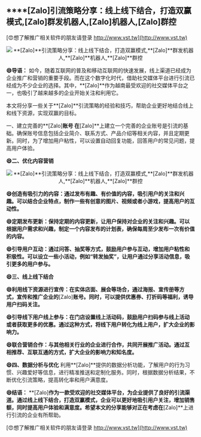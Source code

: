 ## ****[Zalo]**引流策略分享：线上线下结合，打造双赢模式,**[Zalo]**群发机器人,**[Zalo]**机器人,**[Zalo]**群控**

[😍想了解推广相关软件的朋友请登录 http://www.vst.tw](http://www.vst.tw)

 <center><img src="https://vst.tw/MP4/tuiguang/png/5.png" alt="**[Zalo]**引流策略分享：线上线下结合，打造双赢模式,**[Zalo]**群发机器人,**[Zalo]**机器人,**[Zalo]**群控"></center>

**😄导语：**
如今，随着互联网的普及和移动互联网的快速发展，线上渠道已经成为企业推广和营销的重要手段。而在这个数字化时代，借助社交媒体平台进行引流已经成为不少企业的选择。其中，**[Zalo]**作为越南最受欢迎的社交媒体平台之一，也吸引了越来越多的企业开始关注和利用它。

本文将分享一些关于**[Zalo]**引流策略的经验和技巧，帮助企业更好地结合线上和线下资源，实现双赢的目标。

一、建立完善的**[Zalo]**账号
在**[Zalo]**上建立一个完善的企业账号是引流的基础。确保账号信息包括企业简介、联系方式、产品介绍等相关内容，并且定期更新。同时，为了增加用户粘性，可以设置自动回复功能，回答用户的常见问题，提高用户体验。

**😄二、优化内容营销**

 <center><img src="https://vst.tw/MP4/tuiguang/png/8.png" alt="**[Zalo]**引流策略分享：线上线下结合，打造双赢模式,**[Zalo]**群发机器人,**[Zalo]**机器人,**[Zalo]**群控"></center>

**😄创造有吸引力的内容：通过发布有趣、有价值的内容，吸引用户的关注和兴趣。可以结合企业特点，制作一些有创意的图片、视频或者小游戏，提高用户的互动性。**

**😄定期发布更新：保持定期的内容更新，让用户保持对企业的关注和兴趣。可以根据用户需求和兴趣，制定一个内容发布的计划表，确保每周至少发布一次有价值的内容。**

**😄引导用户互动：通过问答、抽奖等方式，鼓励用户参与互动，增加用户粘性和积极性。可以设立一些小活动，例如“转发抽奖”，让用户通过分享活动信息，吸引更多的用户参与。**

**😄三、线上线下结合**

**😄利用线下资源进行宣传：在实体店面、展会等场合，通过海报、宣传册等方式，宣传和推广企业的**[Zalo]**账号。同时，可以提供优惠券、打折码等福利，诱导用户扫码关注。**

**😄引导线下用户线上参与：在门店设置线上活动码，鼓励用户扫码参与线上活动或者获取更多的优惠。通过这种方式，将线下用户转化为线上用户，扩大企业的影响力。**

**😄联合营销合作：与其他相关行业的企业进行合作，共同开展推广活动。通过互相推荐、互联互通的方式，扩大企业的影响力和知名度。**

**😄四、数据分析与优化**
利用**[Zalo]**提供的数据分析功能，了解用户的行为习惯、兴趣爱好等信息，进行精准推送和定制化服务。同时，根据数据分析结果，不断优化引流策略，提高转化率和用户满意度。

**😄结语：**
**[Zalo]**作为一款受欢迎的社交媒体平台，为企业提供了良好的引流渠道。通过线上线下结合，打造双赢模式，企业可以更好地吸引用户关注，增加销售额，同时提高用户体验和满意度。希望本文的分享能够对正在考虑在**[Zalo]**上进行引流的企业有所帮助。

[😍想了解推广相关软件的朋友请登录 http://www.vst.tw](http://www.vst.tw)



